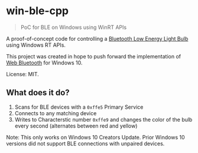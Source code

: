 # win-ble-cpp

> PoC for BLE on Windows using WinRT APIs

A proof-of-concept code for controlling a [Bluetooth Low Energy Light Bulb](https://medium.com/@urish/reverse-engineering-a-bluetooth-lightbulb-56580fcb7546) using Windows RT APIs.

This project was created in hope to push forward the implementation of [Web Bluetooth](https://medium.com/@urish/start-building-with-web-bluetooth-and-progressive-web-apps-6534835959a6) for Windows 10.

License: MIT.

## What does it do?

1. Scans for BLE devices with a `0xffe5` Primary Service
2. Connects to any matching device
3. Writes to Characterstic number `0xffe9` and changes the color of the bulb every second (alternates between red and yellow)

Note: This only works on Windows 10 Creators Update. Prior Windows 10 versions did not support BLE connections with unpaired devices.

